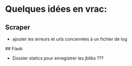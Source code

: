 # Quelques idées en vrac:

## Scraper

- ajouter les erreurs et urls concernées à un fichier de log

## Flask

- Dossier statics pour enregistrer les jblibs ???
